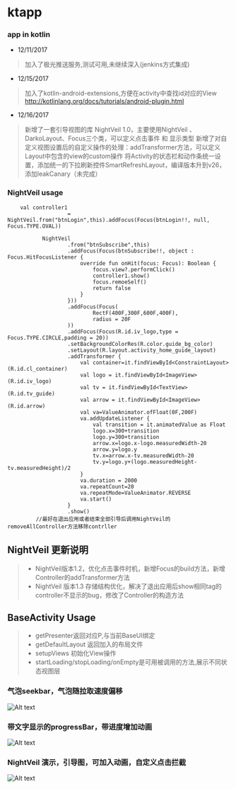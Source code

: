 # ktapp

### app in kotlin

* 12/11/2017
>加入了极光推送服务,测试可用,未继续深入(jenkins方式集成)

* 12/15/2017
>加入了kotlin-android-extensions,方便在activity中查找id对应的View
http://kotlinlang.org/docs/tutorials/android-plugin.html

* 12/16/2017
>新增了一套引导视图的库 NightVeil 1.0，主要使用NightVeil 、 DarkoLayout、Focus三个类，可以定义点击事件 和 显示类型
>新增了对自定义视图设置后的自定义操作的处理：addTransformer方法，可以定义Layout中包含的view的custom操作
> 将Activity的状态栏和动作条统一设置，添加统一的下拉刷新控件SmartRefreshLayout，编译版本升到v26，添加leakCanary（未完成）
### NightVeil usage
~~~
    val controller1
                   = NightVeil.from("btnLogin",this).addFocus(Focus(btnLogin!!, null, Focus.TYPE.OVAL))

           NightVeil
                   .from("btnSubscribe",this)
                   .addFocus(Focus(btnSubscribe!!, object : Focus.HitFocusListener {
                       override fun onHit(focus: Focus): Boolean {
                           focus.view?.performClick()
                           controller1.show()
                           focus.remoeSelf()
                           return false
                       }
                   }))
                   .addFocus(Focus(
                           RectF(400F,300F,600F,400F),
                           radius = 20F
                   ))
                   .addFocus(Focus(R.id.iv_logo,type = Focus.TYPE.CIRCLE,padding = 20))
                   .setBackgroundColorRes(R.color.guide_bg_color)
                   .setLayout(R.layout.activity_home_guide_layout)
                   .addTransformer {
                       val container=it.findViewById<ConstraintLayout>(R.id.cl_container)
                       val logo = it.findViewById<ImageView>(R.id.iv_logo)
                       val tv = it.findViewById<TextView>(R.id.tv_guide)
                       val arrow = it.findViewById<ImageView>(R.id.arrow)
                       val va=ValueAnimator.ofFloat(0F,200F)
                       va.addUpdateListener {
                           val transition = it.animatedValue as Float
                           logo.x=300+transition
                           logo.y=300+transition
                           arrow.x=logo.x-logo.measuredWidth-20
                           arrow.y=logo.y
                           tv.x=arrow.x-tv.measuredWidth-20
                           tv.y=logo.y+(logo.measuredHeight-tv.measuredHeight)/2
                       }
                       va.duration = 2000
                       va.repeatCount=20
                       va.repeatMode=ValueAnimator.REVERSE
                       va.start()
                   }
                   .show()
         //最好在退出应用或者结束全部引导后调用NightVeil的removeAllController方法移除contrller
~~~
## NightVeil 更新说明
> * NightVeil版本1.2，优化点击事件时机，新增Focus的build方法，新增Controller的addTransformer方法
> * NightVeil 版本1.3 存储结构优化，解决了退出应用后show相同tag的controller不显示的bug，修改了Controller的构造方法

## BaseActivity Usage
> * getPresenter返回对应P,与当前BaseUI绑定
> * getDefaultLayout 返回加入的布局文件
> * setupViews 初始化View操作
> * startLoading/stopLoading/onEmpty是可用被调用的方法,展示不同状态视图层


### 气泡seekbar，气泡随拉取速度偏移

![Alt text](https://github.com/apm29/zsktapp/blob/master/pictures/yjwgif.gif?raw=false)

### 带文字显示的progressBar，带进度增加动画

![Alt text](https://github.com/apm29/zsktapp/blob/master/pictures/increasedProgressBar.gif?raw=false)

### NightVeil 演示，引导图，可加入动画，自定义点击拦截
 ![Alt text](https://github.com/apm29/zsktapp/blob/master/pictures/NightVeil2.gif?raw=false)
